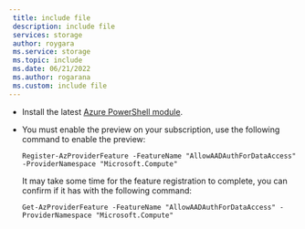 ```yaml
---
 title: include file
 description: include file
 services: storage
 author: roygara
 ms.service: storage
 ms.topic: include
 ms.date: 06/21/2022
 ms.author: rogarana
 ms.custom: include file
---
```

- Install the latest [Azure PowerShell module](/powershell/azure/install-az-ps).
- You must enable the preview on your subscription, use the following command to enable the preview:
    ```azurepowershell
    Register-AzProviderFeature -FeatureName "AllowAADAuthForDataAccess" -ProviderNamespace "Microsoft.Compute"
    ```

    It may take some time for the feature registration to complete, you can confirm if it has with the following command:
    
    ```azurepowershell
    Get-AzProviderFeature -FeatureName "AllowAADAuthForDataAccess" -ProviderNamespace "Microsoft.Compute"
    ```